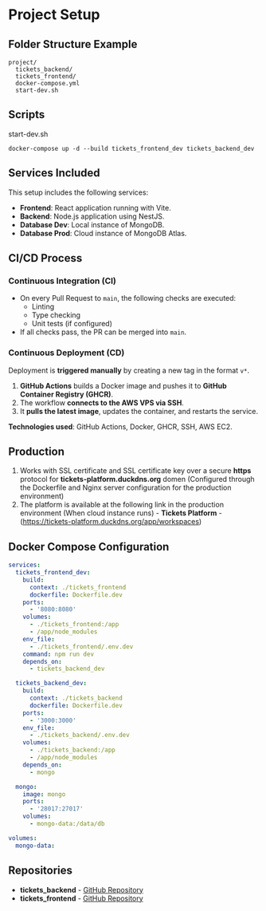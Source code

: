 # Project Setup

## Folder Structure Example

```
project/
  tickets_backend/
  tickets_frontend/
  docker-compose.yml
  start-dev.sh
```

## Scripts

start-dev.sh

```
docker-compose up -d --build tickets_frontend_dev tickets_backend_dev
```

## Services Included

This setup includes the following services:

- **Frontend**: React application running with Vite.
- **Backend**: Node.js application using NestJS.
- **Database Dev**: Local instance of MongoDB.
- **Database Prod**: Cloud instance of MongoDB Atlas.

## CI/CD Process

### Continuous Integration (CI)

- On every Pull Request to `main`, the following checks are executed:
  - Linting
  - Type checking
  - Unit tests (if configured)
- If all checks pass, the PR can be merged into `main`.

### Continuous Deployment (CD)

Deployment is **triggered manually** by creating a new tag in the format `v*`.

1. **GitHub Actions** builds a Docker image and pushes it to **GitHub Container Registry (GHCR)**.
2. The workflow **connects to the AWS VPS via SSH**.
3. It **pulls the latest image**, updates the container, and restarts the service.

**Technologies used**: GitHub Actions, Docker, GHCR, SSH, AWS EC2.

## Production

1. Works with SSL certificate and SSL certificate key over a secure **https** protocol for **tickets-platform.duckdns.org** domen (Configured through the Dockerfile and Nginx server configuration for the production environment)
2. The platform is available at the following link in the production environment (When cloud instance runs) - **Tickets Platform** - (https://tickets-platform.duckdns.org/app/workspaces)

## Docker Compose Configuration

```yaml
services:
  tickets_frontend_dev:
    build:
      context: ./tickets_frontend
      dockerfile: Dockerfile.dev
    ports:
      - '8080:8080'
    volumes:
      - ./tickets_frontend:/app
      - /app/node_modules
    env_file:
      - ./tickets_frontend/.env.dev
    command: npm run dev
    depends_on:
      - tickets_backend_dev

  tickets_backend_dev:
    build:
      context: ./tickets_backend
      dockerfile: Dockerfile.dev
    ports:
      - '3000:3000'
    env_file:
      - ./tickets_backend/.env.dev
    volumes:
      - ./tickets_backend:/app
      - /app/node_modules
    depends_on:
      - mongo

  mongo:
    image: mongo
    ports:
      - '28017:27017'
    volumes:
      - mongo-data:/data/db

volumes:
  mongo-data:
```

## Repositories

- **tickets_backend** - [GitHub Repository](https://github.com/AndreyFaichuk/tickets_backend)
- **tickets_frontend** - [GitHub Repository](https://github.com/AndreyFaichuk/tickets_frontend)
